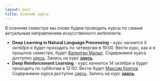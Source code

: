 ```yaml
---
layout: post
title: Осенние курсы
---
```


В осеннем семестре мы снова будем проводить курсы по самым актуальным направлениям искусственного интеллекта:

* __Deep Learning in Natural Language Processing__ - курс начнется _5 октября_ и будет проходить по четвергам в 19:00. Вести курс, как и в прошлом семестре, будет [Валентин Малых](http://val.maly.hk). Содержимое курса доступно [здесь](/NLP/). Запись на курс [__здесь__](https://goo.gl/XXMQYn).
* __Deep Reinforcement Learning__ - курс начнется _14 октября_ и будет проходить по субботам в 12:00. Вести будет [Максим Кретов](https://www.linkedin.com/in/maksim-kretov-79127845). Содержимое курса доступно [здесь](/RL/). Запись на курс [__здесь__](https://goo.gl/268Xmj).
